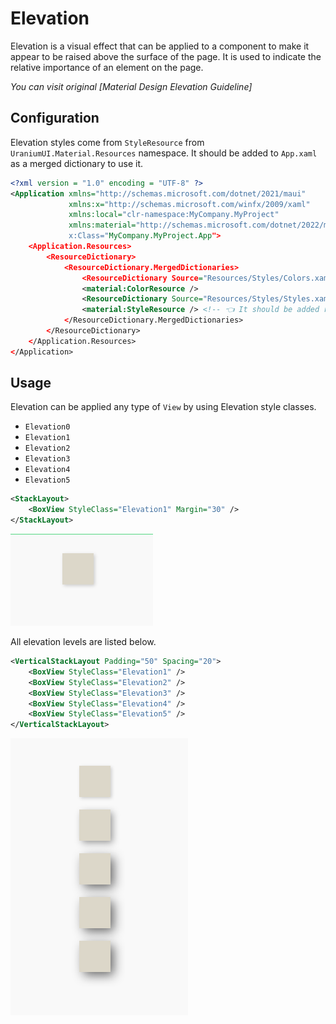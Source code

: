 # Elevation

Elevation is a visual effect that can be applied to a component to make it appear to be raised above the surface of the page. It is used to indicate the relative importance of an element on the page.

_You can visit original [Material Design Elevation Guideline]_

## Configuration
Elevation styles come from `StyleResource` from `UraniumUI.Material.Resources` namespace. It should be added to `App.xaml` as a merged dictionary to use it.

```xml
<?xml version = "1.0" encoding = "UTF-8" ?>
<Application xmlns="http://schemas.microsoft.com/dotnet/2021/maui"
             xmlns:x="http://schemas.microsoft.com/winfx/2009/xaml"
             xmlns:local="clr-namespace:MyCompany.MyProject"
             xmlns:material="http://schemas.microsoft.com/dotnet/2022/maui/uraniumui/material
             x:Class="MyCompany.MyProject.App">
    <Application.Resources>
        <ResourceDictionary>
            <ResourceDictionary.MergedDictionaries>
                <ResourceDictionary Source="Resources/Styles/Colors.xaml" />
                <material:ColorResource />
                <ResourceDictionary Source="Resources/Styles/Styles.xaml" />
                <material:StyleResource /> <!-- 👈 It should be added right after Styles.xaml -->
            </ResourceDictionary.MergedDictionaries>
        </ResourceDictionary>
    </Application.Resources>
</Application>

```

## Usage

Elevation can be applied any type of `View` by using Elevation style classes.
- `Elevation0`
- `Elevation1`
- `Elevation2`
- `Elevation3`
- `Elevation4`
- `Elevation5`

```xml
<StackLayout>
    <BoxView StyleClass="Elevation1" Margin="30" />
</StackLayout>
```

![MAUI Material Design Elevation](images/elevation-single-demo.png)


All elevation levels are listed below.

```xml
<VerticalStackLayout Padding="50" Spacing="20">
    <BoxView StyleClass="Elevation1" />
    <BoxView StyleClass="Elevation2" />
    <BoxView StyleClass="Elevation3" />
    <BoxView StyleClass="Elevation4" />
    <BoxView StyleClass="Elevation5" />
</VerticalStackLayout>
```


![MAUI Material Design Elevation](images/elevation-all-demo.png)
